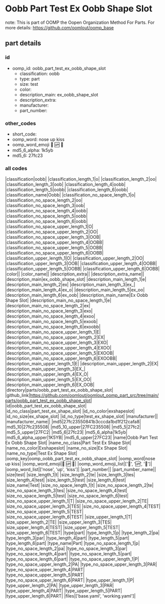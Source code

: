 # Oobb Part Test Ex Oobb Shape Slot  

note: This is part of OOMP the Oopen Organization Method For Parts. For more details: https://github.com/oomlout/oomp_base

##  part details





### id
* oomp_id: oobb_part_test_ex_oobb_shape_slot
  * classification: oobb
  * type: part
  * size: test
  * color: 
  * description_main: ex_oobb_shape_slot
  * description_extra: 
  * manufacturer: 
  * part_number: 

### other_codes
* short_code: 
* oomp_word: nose up kiss
* oomp_word_emoji :nose: :up: :kiss:
* md5_6_alpha: 1k5yb
* md5_6: 27fc23

### all codes 
|classification|oobb|
|classification_length_1|o|
|classification_length_2|oo|
|classification_length_3|oob|
|classification_length_4|oobb|
|classification_length_5|oobb|
|classification_length_6|oobb|
|classification_name|Oobb|
|classification_no_space_length_1|o|
|classification_no_space_length_2|oo|
|classification_no_space_length_3|oob|
|classification_no_space_length_4|oobb|
|classification_no_space_length_5|oobb|
|classification_no_space_length_6|oobb|
|classification_no_space_upper_length_1|O|
|classification_no_space_upper_length_2|OO|
|classification_no_space_upper_length_3|OOB|
|classification_no_space_upper_length_4|OOBB|
|classification_no_space_upper_length_5|OOBB|
|classification_no_space_upper_length_6|OOBB|
|classification_upper_length_1|O|
|classification_upper_length_2|OO|
|classification_upper_length_3|OOB|
|classification_upper_length_4|OOBB|
|classification_upper_length_5|OOBB|
|classification_upper_length_6|OOBB|
|color||
|color_name||
|description_extra||
|description_extra_name||
|description_main|ex_oobb_shape_slot|
|description_main_length_1|e|
|description_main_length_2|ex|
|description_main_length_3|ex_|
|description_main_length_4|ex_o|
|description_main_length_5|ex_oo|
|description_main_length_6|ex_oob|
|description_main_name|Ex Oobb Shape Slot|
|description_main_no_space_length_1|e|
|description_main_no_space_length_2|ex|
|description_main_no_space_length_3|exo|
|description_main_no_space_length_4|exoo|
|description_main_no_space_length_5|exoob|
|description_main_no_space_length_6|exoobb|
|description_main_no_space_upper_length_1|E|
|description_main_no_space_upper_length_2|EX|
|description_main_no_space_upper_length_3|EXO|
|description_main_no_space_upper_length_4|EXOO|
|description_main_no_space_upper_length_5|EXOOB|
|description_main_no_space_upper_length_6|EXOOBB|
|description_main_upper_length_1|E|
|description_main_upper_length_2|EX|
|description_main_upper_length_3|EX_|
|description_main_upper_length_4|EX_O|
|description_main_upper_length_5|EX_OO|
|description_main_upper_length_6|EX_OOB|
|directory|parts/oobb_part_test_ex_oobb_shape_slot|
|github_link|https://github.com/oomlout/oomlout_oomp_part_src/tree/main/parts/oobb_part_test_ex_oobb_shape_slot|
|id|oobb_part_test_ex_oobb_shape_slot|
|id_no_class|part_test_ex_shape_slot|
|id_no_color|exshapeslot|
|id_no_size|ex_shape_slot|
|id_no_type|test_ex_shape_slot|
|manufacturer||
|manufacturer_name||
|md5|27fc23550841b3cccda1bd1f212cafa8|
|md5_10|27fc235508|
|md5_10_upper|27FC235508|
|md5_5|27fc2|
|md5_5_upper|27FC2|
|md5_6|27fc23|
|md5_6_alpha|1k5yb|
|md5_6_alpha_upper|1K5YB|
|md5_6_upper|27FC23|
|name|Oobb Part Test Ex Oobb Shape Slot|
|name_no_class|Part Test Ex Shape Slot|
|name_no_color|Exshapeslot|
|name_no_size|Ex Shape Slot|
|name_no_type|Test Ex Shape Slot|
|oomp_key|oomp_oobb_part_test_ex_oobb_shape_slot|
|oomp_word|nose up kiss|
|oomp_word_emoji|:nose: :up: :kiss:|
|oomp_word_emoji_list|[':nose:', ':up:', ':kiss:']|
|oomp_word_list|['nose', 'up', 'kiss']|
|part_number||
|part_number_name||
|size|test|
|size_length_1|t|
|size_length_2|te|
|size_length_3|tes|
|size_length_4|test|
|size_length_5|test|
|size_length_6|test|
|size_name|Test|
|size_no_space_length_1|t|
|size_no_space_length_2|te|
|size_no_space_length_3|tes|
|size_no_space_length_4|test|
|size_no_space_length_5|test|
|size_no_space_length_6|test|
|size_no_space_upper_length_1|T|
|size_no_space_upper_length_2|TE|
|size_no_space_upper_length_3|TES|
|size_no_space_upper_length_4|TEST|
|size_no_space_upper_length_5|TEST|
|size_no_space_upper_length_6|TEST|
|size_upper_length_1|T|
|size_upper_length_2|TE|
|size_upper_length_3|TES|
|size_upper_length_4|TEST|
|size_upper_length_5|TEST|
|size_upper_length_6|TEST|
|type|part|
|type_length_1|p|
|type_length_2|pa|
|type_length_3|par|
|type_length_4|part|
|type_length_5|part|
|type_length_6|part|
|type_name|Part|
|type_no_space_length_1|p|
|type_no_space_length_2|pa|
|type_no_space_length_3|par|
|type_no_space_length_4|part|
|type_no_space_length_5|part|
|type_no_space_length_6|part|
|type_no_space_upper_length_1|P|
|type_no_space_upper_length_2|PA|
|type_no_space_upper_length_3|PAR|
|type_no_space_upper_length_4|PART|
|type_no_space_upper_length_5|PART|
|type_no_space_upper_length_6|PART|
|type_upper_length_1|P|
|type_upper_length_2|PA|
|type_upper_length_3|PAR|
|type_upper_length_4|PART|
|type_upper_length_5|PART|
|type_upper_length_6|PART|
|files|['base.yaml', 'working.yaml']|
